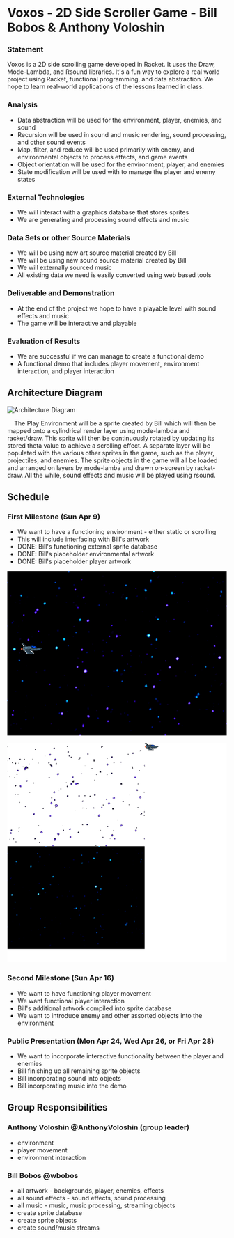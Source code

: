 # Voxos - 2D Side Scroller Game - Bill Bobos & Anthony Voloshin


### Statement

Voxos is a 2D side scrolling game developed in Racket. It uses the Draw, Mode-Lambda, and Rsound libraries.
It's a fun way to explore a real world project using Racket, functional programming, and data abstraction.
We hope to learn real-world applications of the lessons learned in class.

### Analysis

- Data abstraction will be used for the environment, player, enemies, and sound
- Recursion will be used in sound and music rendering, sound processing, and other sound events
- Map, filter, and reduce will be used primarily with enemy, and environmental objects to process effects, and game events
- Object orientation will be used for the environment, player, and enemies
- State modification will be used with to manage the player and enemy states

### External Technologies

- We will interact with a graphics database that stores sprites
- We are generating and processing sound effects and music

### Data Sets or other Source Materials

- We will be using new art source material created by Bill
- We will be using new sound source material created by Bill
- We will externally sourced music
- All existing data we need is easily converted using web based tools

### Deliverable and Demonstration

- At the end of the project we hope to have a playable level with sound effects and music
- The game will be interactive and playable

### Evaluation of Results

- We are successful if we can manage to create a functional demo
- A functional demo that includes player movement, environment interaction, and player interaction

## Architecture Diagram

![Architecture Diagram](https://raw.githubusercontent.com/oplS17projects/voxos/master/Architechture%20Diagram.jpg)

&nbsp;&nbsp;&nbsp;&nbsp;The Play Environment will be a sprite created by Bill which will then be mapped onto a cylindrical render layer using mode-lambda and racket/draw. This sprite will then be continuously rotated by updating its stored theta value to achieve a scrolling effect. A separate layer will be populated with the various other sprites in the game, such as the player, projectiles, and enemies. The sprite objects in the game will all be loaded and arranged on layers by mode-lamba and drawn on-screen by racket-draw. All the while, sound effects and music will be played using rsound. 

## Schedule

### First Milestone (Sun Apr 9)

- We want to have a functioning environment - either static or scrolling
- This will include interfacing with Bill's artwork
- DONE: Bill's functioning external sprite database
- DONE: Bill's placeholder environmental artwork
- DONE: Bill's placeholder player artwork

![Sample sprites image:](https://raw.githubusercontent.com/oplS17projects/voxos/master/sample-sprites.png)

![Debug compiled sprite database:](https://raw.githubusercontent.com/oplS17projects/voxos/master/sprites.png)

### Second Milestone (Sun Apr 16)

- We want to have functioning player movement
- We want functional player interaction
- Bill's additional artwork compiled into sprite database
- We want to introduce enemy and other assorted objects into the environment

### Public Presentation (Mon Apr 24, Wed Apr 26, or Fri Apr 28)

- We want to incorporate interactive functionality between the player and enemies
- Bill finishing up all remaining sprite objects
- Bill incorporating sound into objects
- Bill incorporating music into the demo

## Group Responsibilities

### Anthony Voloshin @AnthonyVoloshin (group leader)

- environment
- player movement
- environment interaction

### Bill Bobos @wbobos

- all artwork - backgrounds, player, enemies, effects
- all sound effects - sound effects, sound processing
- all music - music, music processing, streaming objects
- create sprite database
- create sprite objects
- create sound/music streams
